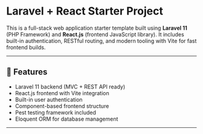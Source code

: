 # Laravel + React Starter Project

This is a full-stack web application starter template built using **Laravel 11** (PHP Framework) and **React.js** (frontend JavaScript library). It includes built-in authentication, RESTful routing, and modern tooling with Vite for fast frontend builds.

---

## 🚀 Features

- Laravel 11 backend (MVC + REST API ready)
- React.js frontend with Vite integration
- Built-in user authentication
- Component-based frontend structure
- Pest testing framework included
- Eloquent ORM for database management

---
